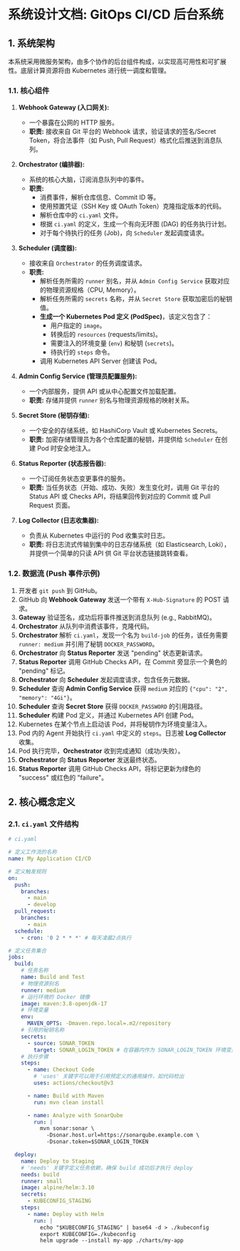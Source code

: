 # 系统设计文档: GitOps CI/CD 后台系统

## 1. 系统架构

本系统采用微服务架构，由多个协作的后台组件构成，以实现高可用性和可扩展性。底层计算资源将由 Kubernetes 进行统一调度和管理。

### 1.1. 核心组件

1.  **Webhook Gateway (入口网关):**
    *   一个暴露在公网的 HTTP 服务。
    *   **职责:** 接收来自 Git 平台的 Webhook 请求，验证请求的签名/Secret Token，将合法事件（如 Push, Pull Request）格式化后推送到消息队列。

2.  **Orchestrator (编排器):**
    *   系统的核心大脑，订阅消息队列中的事件。
    *   **职责:**
        *   消费事件，解析仓库信息、Commit ID 等。
        *   使用预置凭证（SSH Key 或 OAuth Token）克隆指定版本的代码。
        *   解析仓库中的 `ci.yaml` 文件。
        *   根据 `ci.yaml` 的定义，生成一个有向无环图 (DAG) 的任务执行计划。
        *   对于每个待执行的任务 (Job)，向 `Scheduler` 发起调度请求。

3.  **Scheduler (调度器):**
    *   接收来自 `Orchestrator` 的任务调度请求。
    *   **职责:**
        *   解析任务所需的 `runner` 别名，并从 `Admin Config Service` 获取对应的物理资源规格（CPU, Memory）。
        *   解析任务所需的 `secrets` 名称，并从 `Secret Store` 获取加密后的秘钥值。
        *   **生成一个 Kubernetes Pod 定义 (PodSpec)**，该定义包含了：
            *   用户指定的 `image`。
            *   转换后的 `resources` (requests/limits)。
            *   需要注入的环境变量 (`env`) 和秘钥 (`secrets`)。
            *   待执行的 `steps` 命令。
        *   调用 Kubernetes API Server 创建该 Pod。

4.  **Admin Config Service (管理员配置服务):**
    *   一个内部服务，提供 API 或从中心配置文件加载配置。
    *   **职责:** 存储并提供 `runner` 别名与物理资源规格的映射关系。

5.  **Secret Store (秘钥存储):**
    *   一个安全的存储系统，如 HashiCorp Vault 或 Kubernetes Secrets。
    *   **职责:** 加密存储管理员为各个仓库配置的秘钥，并提供给 `Scheduler` 在创建 Pod 时安全地注入。

6.  **Status Reporter (状态报告器):**
    *   一个订阅任务状态变更事件的服务。
    *   **职责:** 当任务状态（开始、成功、失败）发生变化时，调用 Git 平台的 Status API 或 Checks API，将结果回传到对应的 Commit 或 Pull Request 页面。

7.  **Log Collector (日志收集器):**
    *   负责从 Kubernetes 中运行的 Pod 收集实时日志。
    *   **职责:** 将日志流式传输到集中的日志存储系统（如 Elasticsearch, Loki），并提供一个简单的只读 API 供 Git 平台状态链接跳转查看。

### 1.2. 数据流 (Push 事件示例)

1.  开发者 `git push` 到 GitHub。
2.  GitHub 向 **Webhook Gateway** 发送一个带有 `X-Hub-Signature` 的 POST 请求。
3.  **Gateway** 验证签名，成功后将事件推送到消息队列 (e.g., RabbitMQ)。
4.  **Orchestrator** 从队列中消费该事件，克隆代码。
5.  **Orchestrator** 解析 `ci.yaml`，发现一个名为 `build-job` 的任务，该任务需要 `runner: medium` 并引用了秘钥 `DOCKER_PASSWORD`。
6.  **Orchestrator** 向 **Status Reporter** 发送 "pending" 状态更新请求。
7.  **Status Reporter** 调用 GitHub Checks API，在 Commit 旁显示一个黄色的 "pending" 标记。
8.  **Orchestrator** 向 **Scheduler** 发起调度请求，包含任务元数据。
9.  **Scheduler** 查询 **Admin Config Service** 获得 `medium` 对应的 `{"cpu": "2", "memory": "4Gi"}`。
10. **Scheduler** 查询 **Secret Store** 获得 `DOCKER_PASSWORD` 的引用路径。
11. **Scheduler** 构建 Pod 定义，并通过 Kubernetes API 创建 Pod。
12. Kubernetes 在某个节点上启动该 Pod，并将秘钥作为环境变量注入。
13. Pod 内的 Agent 开始执行 `ci.yaml` 中定义的 `steps`。日志被 **Log Collector** 收集。
14. Pod 执行完毕，**Orchestrator** 收到完成通知（成功/失败）。
15. **Orchestrator** 向 **Status Reporter** 发送最终状态。
16. **Status Reporter** 调用 GitHub Checks API，将标记更新为绿色的 "success" 或红色的 "failure"。

## 2. 核心概念定义

### 2.1. `ci.yaml` 文件结构

```yaml
# ci.yaml

# 定义工作流的名称
name: My Application CI/CD

# 定义触发规则
on:
  push:
    branches:
      - main
      - develop
  pull_request:
    branches:
      - main
  schedule:
    - cron: '0 2 * * *' # 每天凌晨2点执行

# 定义任务集合
jobs:
  build:
    # 任务名称
    name: Build and Test
    # 物理资源别名
    runner: medium
    # 运行环境的 Docker 镜像
    image: maven:3.8-openjdk-17
    # 环境变量
    env:
      MAVEN_OPTS: -Dmaven.repo.local=.m2/repository
    # 引用的秘钥名称
    secrets:
      - source: SONAR_TOKEN
        target: SONAR_LOGIN_TOKEN # 在容器内作为 SONAR_LOGIN_TOKEN 环境变量
    # 执行步骤
    steps:
      - name: Checkout Code
        # 'uses' 关键字可以用于引用预定义的通用操作，如代码检出
        uses: actions/checkout@v3

      - name: Build with Maven
        run: mvn clean install

      - name: Analyze with SonarQube
        run: |
          mvn sonar:sonar \
            -Dsonar.host.url=https://sonarqube.example.com \
            -Dsonar.token=$SONAR_LOGIN_TOKEN

  deploy:
    name: Deploy to Staging
    # 'needs' 关键字定义任务依赖，确保 build 成功后才执行 deploy
    needs: build
    runner: small
    image: alpine/helm:3.10
    secrets:
      - KUBECONFIG_STAGING
    steps:
      - name: Deploy with Helm
        run: |
          echo "$KUBECONFIG_STAGING" | base64 -d > ./kubeconfig
          export KUBECONFIG=./kubeconfig
          helm upgrade --install my-app ./charts/my-app